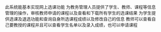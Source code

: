 此系统能基本实现网上选课功能
为教务管理人员提供了学生、教师、课程等信息管理的操作，审核教师申请的课程以及查看和下载所有学生的选课结果
为学生提供选课及退选功能和查询自身所选课程成绩以及修改自己的信息
教师可以查看自己要教授的课程并且可以查看学生名单以及录入成绩，也可以申请课程
